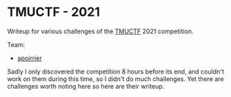 # TMUCTF - 2021

Writeup for various challenges of the [TMUCTF](https://www.tmuctf.ir/) 2021 competition.

Team:
- [apoirrier](https://github.com/apoirrier)

Sadly I only discovered the competition 8 hours before its end, and couldn't work on them during this time, so I didn't do much challenges.
Yet there are challenges worth noting here so here are their writeup.